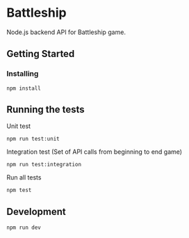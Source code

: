 # Battleship

Node.js backend API for Battleship game.

## Getting Started

### Installing

```
npm install
```

## Running the tests

Unit test

```
npm run test:unit
```

Integration test (Set of API calls from beginning to end game)

```
npm run test:integration
```

Run all tests

```
npm test
```

## Development

```
npm run dev
```
